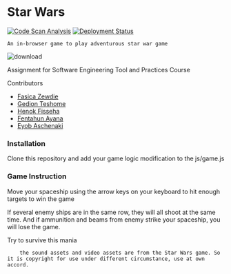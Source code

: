 # Star Wars

[![Code Scan Analysis](https://github.com/Fasica37/starwars/actions/workflows/shiftleft-analysis.yml/badge.svg?branch=main)](https://github.com/Fasica37/starwars/actions/workflows/shiftleft-analysis.yml) [![Deployment Status](https://github.com/Fasica37/starwars/actions/workflows/pages/pages-build-deployment/badge.svg?branch=main)](https://github.com/Fasica37/starwars/actions/workflows/pages/pages-build-deployment)

`An in-browser game to play adventurous star war game`

![download](https://user-images.githubusercontent.com/26666155/151783480-c36c45d6-1b7e-4936-b652-75b69ba613a9.jpg)

Assignment for Software Engineering Tool and Practices Course

Contributors

- [Fasica Zewdie](https://github.com/fasica37)
- [Gedion Teshome](https://github.com/gediont)
- [Henok Fisseha](https://github.com/henokaa)
- [Fentahun Ayana](https://github.com/fentahun-arch)
- [Eyob Aschenaki](https://github.com/eyobashenaki)

### Installation

Clone this repository and add your game logic modification to the js/game.js

### Game Instruction

Move your spaceship using the arrow keys on your keyboard to hit enough targets to win the game

If several enemy ships are in the same row, they will all shoot at the same time.
And if ammunition and beams from enemy strike your spaceship, you will lose the game.

Try to survive this mania

```
    the sound assets and video assets are from the Star Wars game. So it is copyright for use under different circumstance, use at own accord.

```
